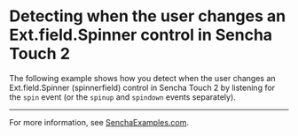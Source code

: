 # Detecting when the user changes an Ext.field.Spinner control in Sencha Touch 2 #

The following example shows how you detect when the user changes an Ext.field.Spinner (spinnerfield) control in Sencha Touch 2 by listening for the `spin` event (or the `spinup` and `spindown` events separately).

---

For more information, see [SenchaExamples.com](http://senchaexamples.com/2012/03/14/detecting-when-the-user-changes-an-ext-field-spinner-control-in-sencha-touch-2/).
